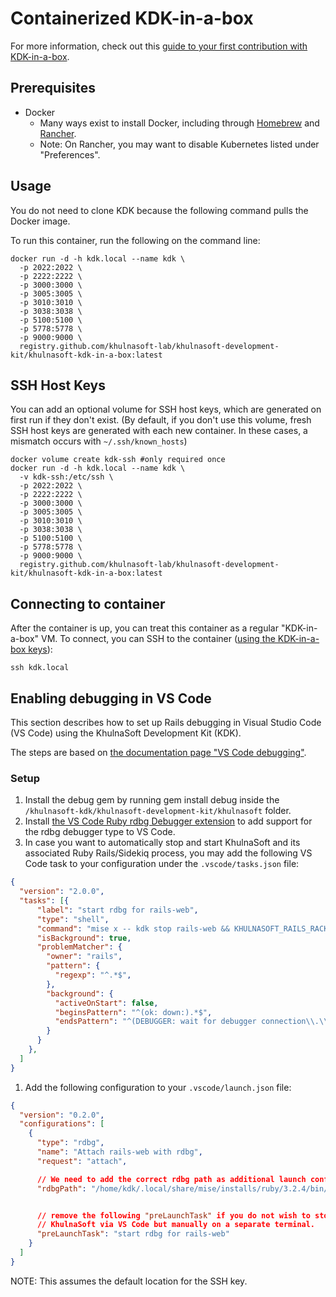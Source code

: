 # Containerized KDK-in-a-box

For more information, check out this [guide to your first contribution with KDK-in-a-box](https://docs.khulnasoft.com/ee/development/contributing/first_contribution/configure-dev-env-kdk-in-a-box.html).

## Prerequisites

- Docker
  - Many ways exist to install Docker, including through [Homebrew](https://formulae.brew.sh/formula/docker) and
  [Rancher](https://ranchermanager.docs.rancher.com/getting-started/installation-and-upgrade/installation-requirements/install-docker).
  - Note: On Rancher, you may want to disable Kubernetes listed under "Preferences".

## Usage

You do not need to clone KDK because the following command pulls the Docker image.

To run this container, run the following on the command line:

```shell
docker run -d -h kdk.local --name kdk \
  -p 2022:2022 \
  -p 2222:2222 \
  -p 3000:3000 \
  -p 3005:3005 \
  -p 3010:3010 \
  -p 3038:3038 \
  -p 5100:5100 \
  -p 5778:5778 \
  -p 9000:9000 \
  registry.github.com/khulnasoft-lab/khulnasoft-development-kit/khulnasoft-kdk-in-a-box:latest
```

## SSH Host Keys

You can add an optional volume for SSH host keys, which are generated on first run if they don't exist. (By default, if you don't use this volume, fresh SSH host keys are generated with each new container. In these cases, a mismatch occurs with `~/.ssh/known_hosts`)

```shell
docker volume create kdk-ssh #only required once
docker run -d -h kdk.local --name kdk \
  -v kdk-ssh:/etc/ssh \
  -p 2022:2022 \
  -p 2222:2222 \
  -p 3000:3000 \
  -p 3005:3005 \
  -p 3010:3010 \
  -p 3038:3038 \
  -p 5100:5100 \
  -p 5778:5778 \
  -p 9000:9000 \
  registry.github.com/khulnasoft-lab/khulnasoft-development-kit/khulnasoft-kdk-in-a-box:latest
```

## Connecting to container

After the container is up, you can treat this container as a regular "KDK-in-a-box" VM. To connect, you can SSH to the container ([using the KDK-in-a-box keys](https://docs.khulnasoft.com/ee/development/contributing/first_contribution/configure-dev-env-kdk-in-a-box.html#use-vs-code-to-connect-to-kdk)):

```shell
ssh kdk.local
```

## Enabling debugging in VS Code

This section describes how to set up Rails debugging in Visual Studio Code (VS Code) using the KhulnaSoft Development Kit (KDK).

The steps are based on [the documentation page "VS Code debugging"](https://docs.khulnasoft.com/ee/development/vs_code_debugging.html).

### Setup

1. Install the debug gem by running gem install debug inside the `/khulnasoft-kdk/khulnasoft-development-kit/khulnasoft` folder.
1. Install [the VS Code Ruby rdbg Debugger extension](https://marketplace.visualstudio.com/items?itemName=KoichiSasada.vscode-rdbg) to add support for the rdbg debugger type to VS Code.
1. In case you want to automatically stop and start KhulnaSoft and its associated Ruby Rails/Sidekiq process, you may add the following VS Code task to your configuration under the `.vscode/tasks.json` file:

```json
{
  "version": "2.0.0",
  "tasks": [{
      "label": "start rdbg for rails-web",
      "type": "shell",
      "command": "mise x -- kdk stop rails-web && KHULNASOFT_RAILS_RACK_TIMEOUT_ENABLE_LOGGING=false PUMA_SINGLE_MODE=true mise x -- rdbg --open -c bin/rails server",
      "isBackground": true,
      "problemMatcher": {
        "owner": "rails",
        "pattern": {
          "regexp": "^.*$",
        },
        "background": {
          "activeOnStart": false,
          "beginsPattern": "^(ok: down:).*$",
          "endsPattern": "^(DEBUGGER: wait for debugger connection\\.\\.\\.)$"
        }
      }
    },
  ]
}
```

1. Add the following configuration to your `.vscode/launch.json` file:

```json
{
  "version": "0.2.0",
  "configurations": [
    {
      "type": "rdbg",
      "name": "Attach rails-web with rdbg",
      "request": "attach",

      // We need to add the correct rdbg path as additional launch config entry; you can find the correct rdbg path by executing "which rdbg"
      "rdbgPath": "/home/kdk/.local/share/mise/installs/ruby/3.2.4/bin/rdbg",


      // remove the following "preLaunchTask" if you do not wish to stop and start
      // KhulnaSoft via VS Code but manually on a separate terminal.
      "preLaunchTask": "start rdbg for rails-web"
    }
  ]
}
```

NOTE: This assumes the default location for the SSH key.
